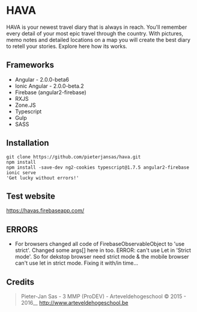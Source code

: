 HAVA
==================
HAVA is your newest travel diary that is always in reach. You'll remember every detail of your most epic travel through the country. With pictures, memo notes and detailed locations on a map you will create the best diary to retell your stories. Explore here how its works.


Frameworks
------------------
* Angular - 2.0.0-beta6
* Ionic Angular -  2.0.0-beta.2
* Firebase (angular2-firebase)
* RXJS 
* Zone.JS
* Typescript
* Gulp
* SASS

Installation
------------------
    git clone https://github.com/pieterjansas/hava.git
    npm install
    npm install -save-dev ng2-cookies typescript@1.7.5 angular2-firebase
    ionic serve
    'Get lucky without errors!'

Test website
------------------
<https://havas.firebaseapp.com/>


ERRORS
------------------
- For browsers changed all code of FirebaseObservableObject to 'use strict'. 
  Changed some args[] here in too.
  ERROR: can't use Let in 'Strict mode'. So for dekstop browser need strict mode & the mobile browser can't use let in strict mode.
  Fixing it with/in time...
   




Credits
------------------
> Pieter-Jan Sas - 
> 3 MMP (ProDEV) - 
> Arteveldehogeschool © 2015 - 2016__ 
> <http://www.arteveldehogeschool.be>